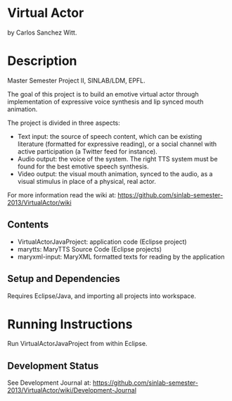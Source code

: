 Virtual Actor
=============

by Carlos Sanchez Witt.

Description
===========

Master Semester Project II, SINLAB/LDM, EPFL.

The goal of this project is to build an emotive virtual actor through implementation of expressive voice synthesis and lip synced mouth animation.

The project is divided in three aspects:

* Text input: the source of speech content, which can be existing literature (formatted for expressive reading), or a social channel with active participation (a Twitter feed for instance).
* Audio output: the voice of the system. The right TTS system must be found for the best emotive speech synthesis.
* Video output: the visual mouth animation, synced to the audio, as a visual stimulus in place of a physical, real actor.

For more information read the wiki at:
https://github.com/sinlab-semester-2013/VirtualActor/wiki

Contents
--------

- VirtualActorJavaProject: application code (Eclipse project)
- marytts: MaryTTS Source Code (Eclipse projects)
- maryxml-input: MaryXML formatted texts for reading by the application

Setup and Dependencies
----------------------

Requires Eclipse/Java, and importing all projects into workspace.

Running Instructions
====================

Run VirtualActorJavaProject from within Eclipse.

Development Status
------------------

See Development Journal at:
https://github.com/sinlab-semester-2013/VirtualActor/wiki/Development-Journal